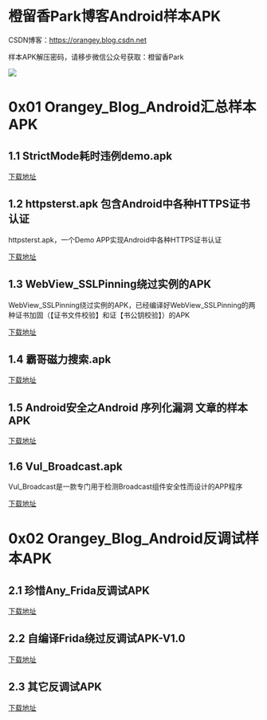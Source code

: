 # 橙留香Park博客Android样本APK

CSDN博客：https://orangey.blog.csdn.net


样本APK解压密码，请移步微信公众号获取：橙留香Park

![](https://github.com/OrangeyPark/OrangeyPark-Android-Demo-APK/blob/main/gNXxK.png)


# 0x01 Orangey_Blog_Android汇总样本APK

## 1.1 StrictMode耗时违例demo.apk

[下载地址](https://github.com/OrangeyPark/OrangeyPark-Android-Demo-APK/blob/main/Orangey_Blog_Android%E6%B1%87%E6%80%BB%E6%A0%B7%E6%9C%ACAPK/TimeConsumingViolation.zip)

## 1.2 httpsterst.apk 包含Android中各种HTTPS证书认证 

httpsterst.apk，一个Demo APP实现Android中各种HTTPS证书认证

[下载地址](https://github.com/OrangeyPark/OrangeyPark-Android-Demo-APK/blob/main/Orangey_Blog_Android%E6%B1%87%E6%80%BB%E6%A0%B7%E6%9C%ACAPK/httpstest.zip)

## 1.3 WebView_SSLPinning绕过实例的APK 

WebView_SSLPinning绕过实例的APK，已经编译好WebView_SSLPinning的两种证书加固（【证书文件校验】和证【书公钥校验】）的APK

[下载地址](https://github.com/OrangeyPark/OrangeyPark-Android-Demo-APK/blob/main/Orangey_Blog_Android%E6%B1%87%E6%80%BB%E6%A0%B7%E6%9C%ACAPK/WebView_SSLPinning.zip)

## 1.4 霸哥磁力搜索.apk

[下载地址](https://github.com/OrangeyPark/OrangeyPark-Android-Demo-APK/blob/main/Orangey_Blog_Android%E6%B1%87%E6%80%BB%E6%A0%B7%E6%9C%ACAPK/%E9%9C%B8%E5%93%A5%E7%A3%81%E5%8A%9B%E6%90%9C%E7%B4%A2.zip)

## 1.5 Android安全之Android 序列化漏洞 文章的样本APK 


[下载地址](https://github.com/OrangeyPark/OrangeyPark-Android-Demo-APK/blob/main/Orangey_Blog_Android%E6%B1%87%E6%80%BB%E6%A0%B7%E6%9C%ACAPK/testpoc9_cx%2Bexp_serializable.zip)

## 1.6 Vul_Broadcast.apk

Vul_Broadcast是一款专门用于检测Broadcast组件安全性而设计的APP程序

[下载地址](https://github.com/OrangeyPark/OrangeyPark-Android-Demo-APK/blob/main/Orangey_Blog_Android%E6%B1%87%E6%80%BB%E6%A0%B7%E6%9C%ACAPK/Vul_BroadcastReceiver.zip)

# 0x02 Orangey_Blog_Android反调试样本APK

## 2.1 珍惜Any_Frida反调试APK


[下载地址](https://github.com/OrangeyPark/OrangeyPark-Android-Demo-APK/tree/main/Orangey_Blog_Android%E6%B1%87%E6%80%BB%E6%A0%B7%E6%9C%ACAPK)

## 2.2 自编译Frida绕过反调试APK-V1.0

[下载地址](https://github.com/OrangeyPark/OrangeyPark-Android-Demo-APK/tree/main/Orangey_Blog_Android%E5%8F%8D%E8%B0%83%E8%AF%95%E6%A0%B7%E6%9C%ACAPK/%E8%87%AA%E7%BC%96%E8%AF%91Frida%E7%BB%95%E8%BF%87%E5%8F%8D%E8%B0%83%E8%AF%95APK-V1.0)

## 2.3 其它反调试APK

[下载地址](https://github.com/OrangeyPark/OrangeyPark-Android-Demo-APK/blob/main/Orangey_Blog_Android%E5%8F%8D%E8%B0%83%E8%AF%95%E6%A0%B7%E6%9C%ACAPK/%E5%85%B6%E5%AE%83/%E5%85%B6%E5%AE%83%E8%B0%83%E8%AF%95APK.zip)

